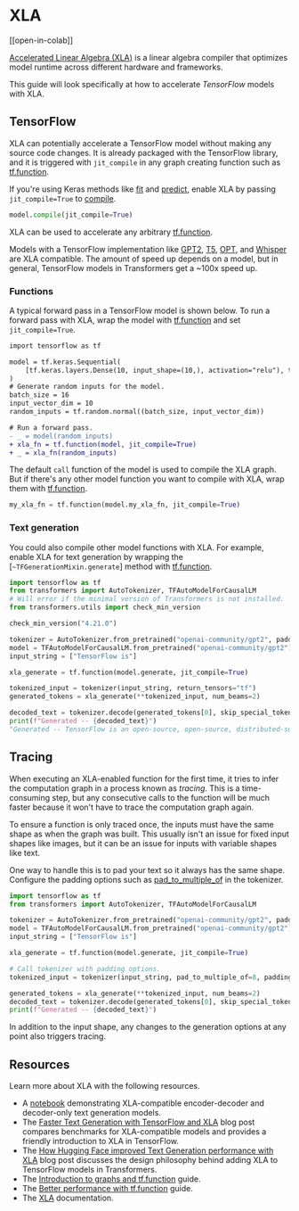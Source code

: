 <!--Copyright 2024 The HuggingFace Team. All rights reserved.

Licensed under the Apache License, Version 2.0 (the "License"); you may not use this file except in compliance with
the License. You may obtain a copy of the License at

http://www.apache.org/licenses/LICENSE-2.0

Unless required by applicable law or agreed to in writing, software distributed under the License is distributed on
an "AS IS" BASIS, WITHOUT WARRANTIES OR CONDITIONS OF ANY KIND, either express or implied. See the License for the
specific language governing permissions and limitations under the License.

⚠️ Note that this file is in Markdown but contain specific syntax for our doc-builder (similar to MDX) that may not be
rendered properly in your Markdown viewer.

-->

# XLA

[[open-in-colab]]

[Accelerated Linear Algebra (XLA)](https://openxla.org/xla) is a linear algebra compiler that optimizes model runtime across different hardware and frameworks.

This guide will look specifically at how to accelerate *TensorFlow* models with XLA.

## TensorFlow

XLA can potentially accelerate a TensorFlow model without making any source code changes. It is already packaged with the TensorFlow library, and it is triggered with `jit_compile` in any graph creating function such as [tf.function](https://www.tensorflow.org/api_docs/python/tf/function).

If you're using Keras methods like [fit](https://keras.io/api/models/model_training_apis/#fit-method) and [predict](https://keras.io/api/models/model_training_apis/#predict-method), enable XLA by passing `jit_compile=True` to [compile](https://keras.io/api/models/model_training_apis/#compile-method).

```py
model.compile(jit_compile=True)
```

XLA can be used to accelerate any arbitrary [tf.function](https://www.tensorflow.org/api_docs/python/tf/function).

Models with a TensorFlow implementation like [GPT2](./model_doc/gpt2), [T5](./model_doc/t5), [OPT](./model_doc/opt), and [Whisper](./model_doc/whisper) are XLA compatible. The amount of speed up depends on a model, but in general, TensorFlow models in Transformers get a ~100x speed up.

### Functions

A typical forward pass in a TensorFlow model is shown below. To run a forward pass with XLA, wrap the model with [tf.function](https://www.tensorflow.org/api_docs/python/tf/function) and set `jit_compile=True`.

```diff
import tensorflow as tf

model = tf.keras.Sequential(
    [tf.keras.layers.Dense(10, input_shape=(10,), activation="relu"), tf.keras.layers.Dense(5, activation="softmax")]
)
# Generate random inputs for the model.
batch_size = 16
input_vector_dim = 10
random_inputs = tf.random.normal((batch_size, input_vector_dim))

# Run a forward pass.
- _ = model(random_inputs)
+ xla_fn = tf.function(model, jit_compile=True)
+ _ = xla_fn(random_inputs)
```

The default `call` function of the model is used to compile the XLA graph. But if there's any other model function you want to compile with XLA, wrap them with [tf.function](https://www.tensorflow.org/api_docs/python/tf/function).

```py
my_xla_fn = tf.function(model.my_xla_fn, jit_compile=True)
```

### Text generation

You could also compile other model functions with XLA. For example, enable XLA for text generation by wrapping the [`~TFGenerationMixin.generate`] method with [tf.function](https://www.tensorflow.org/api_docs/python/tf/function).

```py
import tensorflow as tf
from transformers import AutoTokenizer, TFAutoModelForCausalLM
# Will error if the minimal version of Transformers is not installed.
from transformers.utils import check_min_version

check_min_version("4.21.0")

tokenizer = AutoTokenizer.from_pretrained("openai-community/gpt2", padding_side="left", pad_token="</s>")
model = TFAutoModelForCausalLM.from_pretrained("openai-community/gpt2")
input_string = ["TensorFlow is"]

xla_generate = tf.function(model.generate, jit_compile=True)

tokenized_input = tokenizer(input_string, return_tensors="tf")
generated_tokens = xla_generate(**tokenized_input, num_beams=2)

decoded_text = tokenizer.decode(generated_tokens[0], skip_special_tokens=True)
print(f"Generated -- {decoded_text}")
"Generated -- TensorFlow is an open-source, open-source, distributed-source application framework for the"
```

## Tracing

When executing an XLA-enabled function for the first time, it tries to infer the computation graph in a process known as *tracing*. This is a time-consuming step, but any consecutive calls to the function will be much faster because it won't have to trace the computation graph again.

To ensure a function is only traced once, the inputs must have the same shape as when the graph was built. This usually isn't an issue for fixed input shapes like images, but it can be an issue for inputs with variable shapes like text.

One way to handle this is to pad your text so it always has the same shape. Configure the padding options such as [pad_to_multiple_of](https://hf.co/docs/transformers/internal/tokenization_utils#transformers.PreTrainedTokenizerBase.pad.pad_to_multiple_of) in the tokenizer.

```py
import tensorflow as tf
from transformers import AutoTokenizer, TFAutoModelForCausalLM

tokenizer = AutoTokenizer.from_pretrained("openai-community/gpt2", padding_side="left", pad_token="</s>")
model = TFAutoModelForCausalLM.from_pretrained("openai-community/gpt2")
input_string = ["TensorFlow is"]

xla_generate = tf.function(model.generate, jit_compile=True)

# Call tokenizer with padding options.
tokenized_input = tokenizer(input_string, pad_to_multiple_of=8, padding=True, return_tensors="tf")

generated_tokens = xla_generate(**tokenized_input, num_beams=2)
decoded_text = tokenizer.decode(generated_tokens[0], skip_special_tokens=True)
print(f"Generated -- {decoded_text}")
```

In addition to the input shape, any changes to the generation options at any point also triggers tracing.

## Resources

Learn more about XLA with the following resources.

- A [notebook](https://colab.research.google.com/github/huggingface/blog/blob/main/notebooks/91_tf_xla_generate.ipynb) demonstrating XLA-compatible encoder-decoder and decoder-only text generation models.
- The [Faster Text Generation with TensorFlow and XLA](https://hf.co/blog/tf-xla-generate) blog post compares benchmarks for XLA-compatible models and provides a friendly introduction to XLA in TensorFlow.
- The [How Hugging Face improved Text Generation performance with XLA](https://blog.tensorflow.org/2022/11/how-hugging-face-improved-text-generation-performance-with-xla.html) blog post discusses the design philosophy behind adding XLA to TensorFlow models in Transformers.
- The [Introduction to graphs and tf.function](https://www.tensorflow.org/guide/intro_to_graphs) guide.
- The [Better performance with tf.function](https://www.tensorflow.org/guide/function) guide.
- The [XLA](https://openxla.org/xla) documentation.
